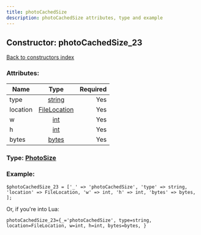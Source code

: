 ```yaml
---
title: photoCachedSize
description: photoCachedSize attributes, type and example
---
```

## Constructor: photoCachedSize\_23  
[Back to constructors index](index.md)



### Attributes:

| Name     |    Type       | Required |
|----------|:-------------:|---------:|
|type|[string](../types/string.md) | Yes|
|location|[FileLocation](../types/FileLocation.md) | Yes|
|w|[int](../types/int.md) | Yes|
|h|[int](../types/int.md) | Yes|
|bytes|[bytes](../types/bytes.md) | Yes|



### Type: [PhotoSize](../types/PhotoSize.md)


### Example:

```
$photoCachedSize_23 = ['_' => 'photoCachedSize', 'type' => string, 'location' => FileLocation, 'w' => int, 'h' => int, 'bytes' => bytes, ];
```  

Or, if you're into Lua:  


```
photoCachedSize_23={_='photoCachedSize', type=string, location=FileLocation, w=int, h=int, bytes=bytes, }

```


